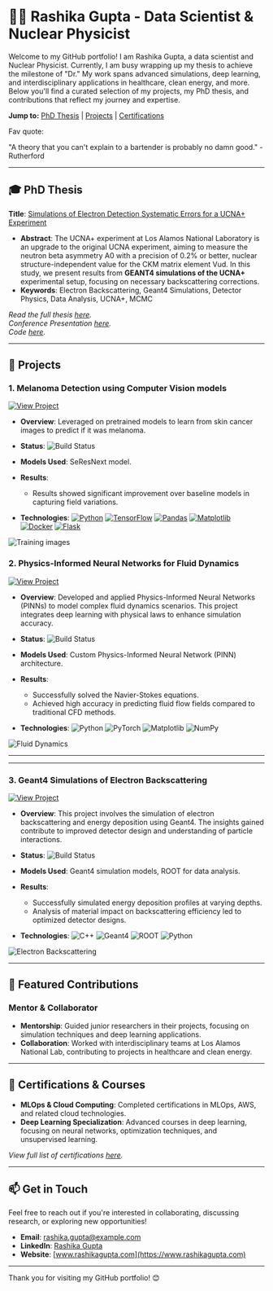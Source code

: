 # 👩‍🔬 Rashika Gupta - Data Scientist & Nuclear Physicist 

Welcome to my GitHub portfolio! I am Rashika Gupta, a data scientist and Nuclear Physicist. Currently, I am busy wrapping up my thesis to achieve the milestone of "Dr." My work spans advanced simulations, deep learning, and interdisciplinary applications in healthcare, clean energy, and more. Below you'll find a curated selection of my projects, my PhD thesis, and contributions that reflect my journey and expertise.

**Jump to:** [PhD Thesis](#-phd-thesis) | [Projects](#-projects) | [Certifications](#-certifications--courses)

Fav quote:

"A theory that you can't explain to a bartender is probably no damn good." - Rutherford

---

## 🎓 PhD Thesis

**Title**: [Simulations of Electron Detection Systematic Errors for a UCNA+ Experiment](link-to-your-thesis)

- **Abstract**: The UCNA+ experiment at Los Alamos National Laboratory is an upgrade to the original UCNA experiment, aiming to measure the neutron beta asymmetry A0 with a precision of 0.2% or better, nuclear structure-independent value for the CKM matrix element Vud. In this study, we present results from **GEANT4 simulations of the UCNA+** experimental setup, focusing on necessary backscattering corrections. 
- **Keywords**: Electron Backscattering, Geant4 Simulations, Detector Physics, Data Analysis, UCNA+, MCMC

_Read the full thesis [here](https://github.com/Rashika-Gupta/thesis)._  
_Conference Presentation [here](https://github.com/Rashika-Gupta/conference-presentations/tree/main)._  
_Code [here](https://github.com/Rashika-Gupta/Reseach/tree/main/foilBothSide-DeadLayerLogVol-3Micron)._

---

## 🧠 Projects

### 1. Melanoma Detection using Computer Vision models
[![View Project](https://img.shields.io/badge/view-project-brightgreen)](https://github.com/Rashika-Gupta/melanoma-deep-learning)

- **Overview**: Leveraged on pretrained models to learn from skin cancer images to predict if it was melanoma.
- **Status**: ![Build Status](https://img.shields.io/badge/status-in--progress-yellow)

- **Models Used**: SeResNext model.
- **Results**:
  - Results showed significant improvement over baseline models in capturing field variations.
- **Technologies**: 
   [![Python](https://img.shields.io/badge/-Python-3776AB?logo=python&logoColor=white)](https://www.python.org/)
   [![TensorFlow](https://img.shields.io/badge/-TensorFlow-FF6F00?logo=tensorflow&logoColor=white)](https://www.tensorflow.org/)
   [![Pandas](https://img.shields.io/badge/-Pandas-150458?logo=pandas&logoColor=white)](https://pandas.pydata.org/)
   [![Matplotlib](https://img.shields.io/badge/-Matplotlib-007ACC?logo=matplotlib&logoColor=white)](https://matplotlib.org/)
   [![Docker](https://img.shields.io/badge/-Docker-2496ED?logo=docker&logoColor=white)](https://www.docker.com/)
   [![Flask](https://img.shields.io/badge/-Flask-000000?logo=flask&logoColor=white)](https://flask.palletsprojects.com/)

![Training images](path_to_magnetic_field_plot.png)


### 2. Physics-Informed Neural Networks for Fluid Dynamics
[![View Project](https://img.shields.io/badge/view-project-brightgreen)](https://github.com/Rashika-Gupta/Project-PINN)

- **Overview**: Developed and applied Physics-Informed Neural Networks (PINNs) to model complex fluid dynamics scenarios. This project integrates deep learning with physical laws to enhance simulation accuracy.
- **Status**: ![Build Status](https://img.shields.io/badge/status-completed-green)

- **Models Used**: Custom Physics-Informed Neural Network (PINN) architecture.
- **Results**:
  - Successfully solved the Navier-Stokes equations.
  - Achieved high accuracy in predicting fluid flow fields compared to traditional CFD methods.
- **Technologies**: ![Python](https://img.shields.io/badge/-Python-3776AB?logo=python&logoColor=white) ![PyTorch](https://img.shields.io/badge/-PyTorch-EE4C2C?logo=pytorch&logoColor=white) ![Matplotlib](https://img.shields.io/badge/-Matplotlib-007ACC?logo=matplotlib&logoColor=white) ![NumPy](https://img.shields.io/badge/-NumPy-013243?logo=numpy&logoColor=white)

![Fluid Dynamics](path_to_fluid_dynamics_plot.png)

---
---

### 3. Geant4 Simulations of Electron Backscattering
[![View Project](https://img.shields.io/badge/view-project-brightgreen)](https://github.com/Rashika-Gupta/Project-Geant4-Electron-Backscatter)

- **Overview**: This project involves the simulation of electron backscattering and energy deposition using Geant4. The insights gained contribute to improved detector design and understanding of particle interactions.
- **Status**: ![Build Status](https://img.shields.io/badge/status-completed-green)

- **Models Used**: Geant4 simulation models, ROOT for data analysis.
- **Results**:
  - Successfully simulated energy deposition profiles at varying depths.
  - Analysis of material impact on backscattering efficiency led to optimized detector designs.
- **Technologies**: ![C++](https://img.shields.io/badge/-C++-00599C?logo=c%2B%2B&logoColor=white) ![Geant4](https://img.shields.io/badge/-Geant4-blue) ![ROOT](https://img.shields.io/badge/-ROOT-ff7f0e) ![Python](https://img.shields.io/badge/-Python-3776AB?logo=python&logoColor=white)

![Electron Backscattering](path_to_backscatter_plot.png)

---

## 🌟 Featured Contributions

### Mentor & Collaborator
- **Mentorship**: Guided junior researchers in their projects, focusing on simulation techniques and deep learning applications.
- **Collaboration**: Worked with interdisciplinary teams at Los Alamos National Lab, contributing to projects in healthcare and clean energy.

---

## 📜 Certifications & Courses
- **MLOps & Cloud Computing**: Completed certifications in MLOps, AWS, and related cloud technologies.
- **Deep Learning Specialization**: Advanced courses in deep learning, focusing on neural networks, optimization techniques, and unsupervised learning.

_View full list of certifications [here](link-to-certifications-page)._

---

## 📫 Get in Touch

Feel free to reach out if you're interested in collaborating, discussing research, or exploring new opportunities!

- **Email**: rashika.gupta@example.com
- **LinkedIn**: [Rashika Gupta](https://www.linkedin.com/in/rashika-gupta/)
- **Website**: [www.rashikagupta.com](https://www.rashikagupta.com)

---

Thank you for visiting my GitHub portfolio! 😊
